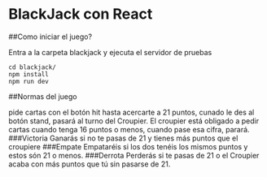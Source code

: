 # BlackJack con React

##Como iniciar el juego?

Entra a la carpeta blackjack y ejecuta el servidor de pruebas
```
cd blackjack/
npm install
npm run dev
```

##Normas del juego

pide cartas con el botón hit hasta acercarte a 21 puntos, cunado le des al botón stand, pasará al turno del Croupier.
El croupier está obligado a pedir cartas cuando tenga 16 puntos o menos, cuando pase esa cifra, parará.
###Victoria
Ganarás si no te pasas de 21 y tienes más puntos que el croupiere
###Empate
Empataréis si los dos tenéis los mismos puntos y estos són 21 o menos.
###Derrota
Perderás si te pasas de 21 o el Croupier acaba con más puntos que tú sin pasarse de 21.
